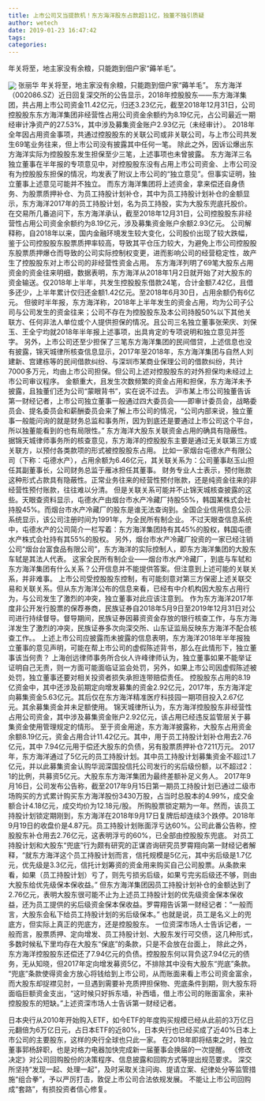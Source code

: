 ```yaml
---
title: 上市公司又当提款机！东方海洋股东占款超11亿，独董不独引质疑
author: wetech
date: 2019-01-23 16:47:42
tags: 
categories: 
---
```

年关将至，地主家没有余粮，只能跑到佃户家“薅羊毛”。
<!-- more -->
<img align="center" border="0" src="https://imgcdn.yicai.com/uppics/images/2019/01/22e8651ba0096754fa87f8399ecb6d67.jpg" />
张丽华
年关将至，地主家没有余粮，只能跑到佃户家“薅羊毛”。
东方海洋（002086.SZ）近日回复深交所的公告显示，2018年控股股东——东方海洋集团，共占用上市公司资金11.42亿元，归还3.23亿元，截至2018年12月31日，公司控股股东东方海洋集团非经营性占用公司资金余额约为8.19亿元，占公司最近一期经审计净资产的27.53%，其中涉及募集资金账户2.93亿元（未经审计）。
2018年全年因占用资金事项，共通过控股股东的关联公司或非关联公司，与上市公司共发生69笔业务往来，但上市公司没有披露其中任何一笔。
除此之外，因诉讼爆出东方海洋实际为控股股东发生担保至少三笔，上述事项也未曾披露。
东方海洋三名独立董事在半年报的专项意见中，对控股股东没有占用上市公司资金、上市公司没有为控股股东担保的情况，均发表了附议上市公司的“独立意见”。但事实证明，独立董事上述意见可能并不独立。
而东方海洋集团将上述资金，拿来偿还自身债务、为股票质押补仓、为员工持股计划补仓，其中为员工持股计划补仓的金额显示，东方海洋2017年的员工持股计划，名为员工持股，实为大股东兜底托股价。
在交易所几番追问下，东方海洋承认，截至2018年12月31日，公司控股股东非经营性占用公司资金余额约为8.19亿元，涉及募集资金账户余额2.93亿元。
公司解释称，自2018年以来，国内金融环境发生较大变化，公司股价出现了较大跌幅，鉴于公司控股股东股票质押率较高，导致其平仓压力较大，为避免上市公司控股股东股票质押爆仓而导致的公司实际控制权变更，进而影响公司的经营稳定性，故产生了控股股东对上市公司的非经营性资金占用。
东方海洋列明了69笔大股东占用资金的资金往来明细，数据表明，东方海洋从2018年1月2日就开始了对大股东的资金输送。仅2018年上半年，共发生控股股东借款24笔，合计金额7.42亿，且借多还少，上半年累计仅归还金额1.42亿元。至2018年6月30日，占用余额仍有6亿元。
但彼时半年报，东方海洋称，2018年上半年发生的资金占用，均为公司子公司与公司发生的资金往来；公司不存在为控股股东及本公司持股50%以下其他关联方、任何非法人单位或个人提供担保的情况。且公司三名独立董事张荣庆、刘保玉、王全宁均就2018年半年报上述事项，出具肯定的专项说明和独立意见并签字。
另外，上市公司还至少担保了三笔东方海洋集团的民间借贷，上述信息也没有披露，锦天城律所核查信息显示，2017年至2018年，东方海洋集团与自然人刘建新、宫建栋等的民间借款纠纷、与深圳市某商业保理公司的借款纠纷，共计7000多万元，均由上市公司担保。但公司上述对控股股东的对外担保均未经过上市公司审议程序。
金额重大，且发生次数频繁的资金占用和担保，东方海洋未予披露，且独董们还为公司“蒙眼背书”，实在说不过去。
沪市某上市公司独董告诉第一财经记者，上市公司独立董事一般通过四大委员会——即审计委员会，战略委员会、提名委员会和薪酬委员会来了解上市公司的情况，“公司内部来说，独立董事一般能问询的就是财务总监和事务所，因为到底还是要通过上市公司这个平台，所以独董能看到的也有局限性。”
东方海洋大股东关联资金占用的确具有隐蔽性。据锦天城律师事务所的核查意见，东方海洋的控股股东主要是通过无关联第三方或关联方，以预付各类款项的形式被控股股东占用。
比如一家烟台屯德水产有限公司（下称：屯德水产），占用余额为6.46亿元，其关联关系为：公司董事赵玉山担任其副董事长，公司财务总监于雁冰担任其董事。
财务专业人士表示，预付账款这种形式占款具有隐蔽性。正常业务往来的经营性预付账款，还是纯资金往来的非经营性预付账款，往往难以分清。
但是关联关系可能并不止锦天城核查披露的这些。天眼查资料显示，屯德水产由烟台市水产冷藏厂持股55%，韩国某株式会社持股45%。而烟台市水产冷藏厂的股东是谁无法查询到。全国企业信用信息公示系统显示，该公司注册时间为1991年，为全民所有制企业。
不过天眼查信息系统中，屯德水产的公司简介一栏写着：东方海洋集团持有其45%的股权，韩国屯德水产株式会社持有其55%的股权。
另外，烟台市水产冷藏厂投资的一家已经注销公司“烟台台富食品有限公司”，东方海洋的实际控制人，即东方海洋集团的大股东车轼是其法人代表。
这家全民所有制企业——烟台市水产冷藏厂，到底与车轼和东方海洋集团有什么关系？公开信息并不能提供答案。但注意到上述可能的关联关系，并非难事。
上市公司受控股股东控制，有可能刻意对第三方保密上述关联交易和关联关系。但从东方海洋公布的信息来看，已经有中介机构因大股东占用行为，与公司发生了激烈的冲突，独立董事对此应该注意到。
作为东方海洋2017年度非公开发行股票的保荐券商，民族证券自2018年5月9日至2019年12月31日对公司进行持续督导。督导期间，民族证券因募资资金存放的银行核查工作，与东方海洋发生了激烈的冲突，民族证券多次向深交所、山东证监局反映东方海洋不配合核 查工作。。
上述上市公司应披露而未披露的信息表明，东方海洋2018年半年报独立董事的意见声明，可能在帮上市公司的虚假陈述背书，那么在此情形下，独立董事该当何责？
上海创远律师事务所合伙人许峰律师认为，独立董事如果不能举证证明自己无责，则一方面可能面临证监会处罚，另外，如果上市公司因虚假陈述被处罚，独立董事还要对相关投资者损失承担连带赔偿责任。
控股股东占用的8.19亿资金中，其中还涉及前期定向增发募集的资金2.92亿元，2017年，东方海洋定向募集资金5.63亿元。其后仅在东方海洋精准医疗科技园一期项目投入2.67亿元。其余募集资金并未足额使用。
锦天城律所认为，东方海洋控股股东非经营性占用公司资金，其中涉及募集资金账户2.92亿元，该占用已经违反监管层关于募集资金使用管理规定的情形。
至于资金用途，东方海洋披露称，大股东占用资金余额8.19亿元，资金占用合计11.42亿元。其中，用于员工持股计划补仓用去2.76亿元，其中 7.94亿元用于偿还大股东的负债，另有股票质押补仓7211万元。
2017年，东方海洋通过了5亿元的员工持股计划。其中员工持股计划募集资金不超过1.7亿元，并以此募集资金认购华润深国投信托公司发行的劣后级份额，以不超过2：1的比例，共募资5亿元。大股东东方海洋集团为最终差额补足义务人。
2017年9月16日，公司发布公告称，截至2017年9月15日第一期员工持股计划已通过二级市场购买的方式累计购买东方海洋股份3430万股，占当时总股本的4.99%，成交金额合计4.18亿元，成交均价为12.18元/股。
所购股票锁定期为一年。然而，该员工持股计划锁定期刚到，东方海洋在2018年9月17日复牌后却连续3个跌停。2018年9月19日的收盘价是4.87元。员工持股计划账面浮亏达60%。公司此番公告称，控股股东补仓用去2.76亿元，这表明浮亏的60%，已全部由控股股东兜底。
对员工持股计划和大股东“兜底”行为颇有研究的正谋咨询研究员罗霄翔向第一财经记者解释，“就东方海洋这个员工持股计划而言，信托规模是5亿元，其中劣后级是1.7亿元，优先级是3.3亿元，信托计划筹资的资金用来购买自己公司股票。从条款来看，如果（员工持股计划）亏了，则先亏损劣后级，如果亏完劣后级还不够，则由大股东给优先级保本保收益。”
但东方海洋集团因员工持股计划补仓的金额达到了2.76亿元，表明大股东很可能不止为上述员工持股计划的优先级资金保本保收益，还为员工提供的劣后级资金保本保收益。罗霄翔告诉第一财经记者：“一般而言，大股东会私下给员工持股计划的劣后级保本。”
也就是说，员工是名义上的兜底方，但实际上真正的兜底方，还是控股股东。
一位资深市场人士告诉记者，一般而言，股票质押、定向增发、员工持股计划、大股东发行可交债，这几种形式，多数时候私下里均存在大股东“保底”的条款，只是不会放在台面上，
除此之外，东方海洋控股股东还偿还了7.94亿元的负债。控股股东何以背负这7.94亿元的债务，无从知晓，但2017年定向增发募资5亿，不排除其中没有大股东“兜底”条款。
“兜底”条款使得资金方放心将钱给到上市公司，从而账面来看上市公司资金富余，而大股东却捉襟见肘，一旦遇到需要补充质押担保物、兜底条件到期，则大股东将面临巨额资金支出，“这时候只好拆东墙，补西墙，借上市公司的账面富余，来补控股股东的短缺。”上述资深市场人士告诉第一财经记者。
 
 
日本央行从2010年开始购入ETF，如今ETF的年度购买规模已经从此前的3万亿日元翻倍为6万亿日元，占日本ETF的近80%，日本央行也已经买成了近40%日本上市公司的主要股东，这样的央行全球也只此一家。
在2018年即将结束之时，独立董事郭杨辞职，也是对格力电器加快完成新一届董事会换届的一次提醒。
《修改决定》对公司回购股份的决策程序、信息披露和回购方式等提出规范要求。
深交所坚持“发现一起、处理一起”，及时采取关注问询、提请立案、纪律处分等监管措施“组合拳”，予以严厉打击，敦促上市公司合法依规发展。
不能让上市公司回购成“套路”，有损投资者信心修复。
